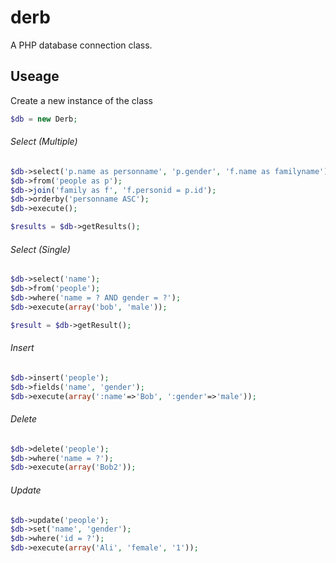 # derb

A PHP database connection class.

## Useage

Create a new instance of the class
```php
$db = new Derb;
```

###### Select (Multiple)
```php
$db->select('p.name as personname', 'p.gender', 'f.name as familyname');
$db->from('people as p');
$db->join('family as f', 'f.personid = p.id');
$db->orderby('personname ASC');
$db->execute();

$results = $db->getResults();
```

###### Select (Single)
```php
$db->select('name');
$db->from('people');
$db->where('name = ? AND gender = ?');
$db->execute(array('bob', 'male'));

$result = $db->getResult();
```

###### Insert
```php
$db->insert('people');
$db->fields('name', 'gender');
$db->execute(array(':name'=>'Bob', ':gender'=>'male'));
```

###### Delete
```php
$db->delete('people');
$db->where('name = ?');
$db->execute(array('Bob2'));
```

###### Update
```php
$db->update('people');
$db->set('name', 'gender');
$db->where('id = ?');
$db->execute(array('Ali', 'female', '1'));
```
